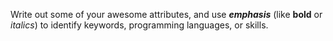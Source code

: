 Write out some of your awesome attributes, and use ***emphasis*** (like **bold** or _italics_) to identify keywords, programming languages, or skills. 
